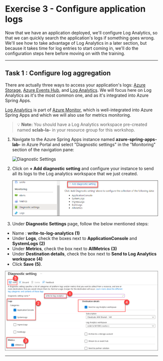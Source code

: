 # Exercise 3 - Configure application logs

Now that we have an application deployed, we'll configure Log Analytics, so that we can quickly search the application's logs if something goes wrong. We'll see how to take advantage of Log Analytics in a later section, but because it takes time for log entries to start coming in, we'll do the configuration steps here before moving on with the training.

---

## Task 1 : Configure log aggregation

There are actually three ways to access your application's logs: [Azure Storage](https://docs.microsoft.com/en-us/azure/storage/common/storage-introduction/?WT.mc_id=azurespringcloud-github-judubois), [Azure Events Hub](https://docs.microsoft.com/en-us/azure/event-hubs/?WT.mc_id=azurespringcloud-github-judubois), and [Log Analytics](https://docs.microsoft.com/en-us/azure/azure-monitor/log-query/get-started-portal/?WT.mc_id=azurespringcloud-github-judubois). We will focus here on Log Analytics as it's the most common one, and as it's integrated into Azure Spring Apps.

[Log Analytics](https://docs.microsoft.com/en-us/azure/azure-monitor/log-query/get-started-portal/?WT.mc_id=azurespringcloud-github-judubois) is part of [Azure Monitor](https://azure.microsoft.com/en-us/services/monitor/?WT.mc_id=azurespringcloud-github-judubois), which is well-integrated into Azure Spring Apps and which we will also use for metrics monitoring.

>💡 __Note:__ You should have a Log Analytics workspace pre-created named **sclab-la-<inject key="DeploymentID" enableCopy="false"/>** in your resource group for this workshop.

1. Navigate to the Azure Spring Apps instance named **azure-spring-apps-lab-<inject key="DeploymentID" enableCopy="false"/>** in Azure Portal and select "Diagnostic settings" in the "Monitoring" section of the navigation pane:

   ![Diagnostic Settings](media/01-diagnostic-settings.png)

2. Click on **+ Add diagnostic setting** and configure your instance to send all its logs to the Log analytics workspace that we just created.

    ![Add Diagnostic settings](media/add-diag.png)
   
3. Under **Diagnostic Settings** page, follow the below mentioned steps:


  - Name : **write-to-log-analytics (1)**
  - Under **Logs**, check the boxes next to **ApplicationConsole** and **SystemLogs** **(2)**
  - Under **Metrics**, check the box next to **AllMetrics** **(3)**
  - Under **Destination details**, check the box next to **Send to Log Analytics workspace** **(4)**
  - Click **Save** **(5)**.
 
  ![Send logs to the log analytics workspace](media/diagsett.png)

---
